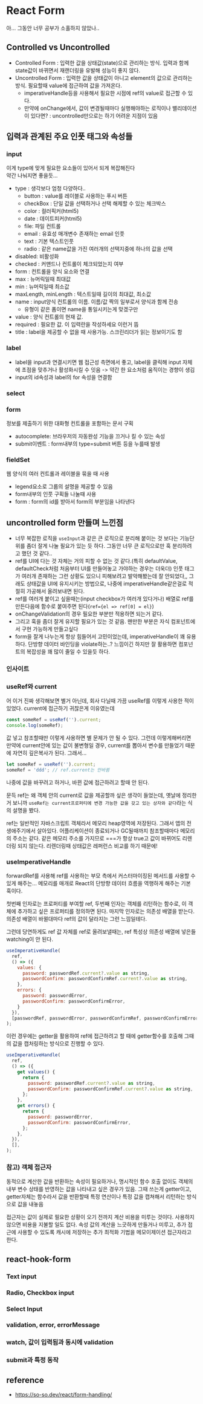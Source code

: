 # React Form

아... 그동안 너무 공부가 소홀하지 않았나..

## Controlled vs Uncontrolled

- Controlled Form : 입력한 값을 상태값(state)으로 관리하는 방식. 입력과 함께 state값이 바뀌면서 재랜더링을 유발해 성능이 좋지 않다.
- Uncontrolled Form : 입력한 값을 상태값이 아니고 element의 값으로 관리하는 방식. 필요할때 value에 접근하여 값을 가져온다.
  - imperativeHandle등을 사용해서 필요한 시점에 ref의 value로 접근할 수 있다.
  - 만약에 onChange에서, 값이 변경될때마다 실행해야하는 로직이나 밸리데이션이 있다면? : uncontrolled만으로는 하기 어려운 지점이 있음

## 입력과 관계된 주요 인풋 태그와 속성들

### input

이게 type에 맞게 필요한 요소들이 있어서 되게 복잡해진다  
약간 나눠지면 좋을듯...

- type : 생각보다 엄청 다양하다..
  - button : value를 레이블로 사용하는 푸시 버튼
  - checkBox : 단일 값을 선택하거나 선택 해제할 수 있는 체크박스
  - color : 컬러픽커(html5)
  - date : 데이트피커(html5)
  - file: 파일 컨트롤
  - email : 유효성 매개변수 존재하는 email 인풋
  - text : 기본 텍스트인풋
  - radio : 같은 name값을 가진 여러개의 선택지중에 하나의 값을 선택
- disabled: 비활성화
- checked : 커맨드나 컨트롤이 체크되었는지 여부
- form : 컨트롤을 양식 요소와 연결
- max : 뉴머릭일때 최대값
- min : 뉴머릭일때 최소값
- maxLength, minLength : 텍스트일때 길이의 최대값, 최소값
- name : input양식 컨트롤의 이름. 이름/값 짝의 일부로서 양식과 함께 전송
  - 유형이 같은 폼이면 name을 통일시키는게 맞겠구만
- value : 양식 컨트롤의 현재 값.
- required : 필요한 값. 이 입력란을 작성하세요 이런거 뜸
- title : label을 제공할 수 없을 때 사용가능. 스크린리더가 읽는 정보이기도 함

### label

- label을 input과 연결시키면 웹 접근성 측면에서 좋고, label을 클릭해 input 자체에 초점을 맞추거나 활성화시킬 수 잇음 -> 약간 한 요소처럼 움직이는 경향이 생김
- input의 id속성과 label의 for 속성을 연결함

### select

### form

정보를 제출하기 위한 대화형 컨트롤을 포함하는 문서 구획

- autocomplete: 브라우저의 자동완성 기능을 끄거나 킬 수 있는 속성
- submit이벤트 : form내부의 type=submit 버튼 등을 누를때 발생

### fieldSet

웹 양식의 여러 컨트롤과 레이블을 묶을 때 사용

- legend요소로 그룹의 설명을 제공할 수 있음
- form내부의 인풋 구획들 나눌때 사용
- form : form의 id를 받아서 form의 부분임을 나타낸다

## uncontrolled form 만들며 느낀점

- 너무 복잡한 로직을 `useInput`과 같은 큰 로직으로 분리해 붙이는 것 보다는 기능단위를 좀더 잘게 나눌 필요가 있는 듯 하다. 그동안 너무 큰 로직으로만 훅 분리하려고 했던 것 같다..
- ref를 UI에 다는 것 자체는 거의 피할 수 없는 것 같다.(특히 defaultValue, defaultCheck처럼 처음부터 UI를 만들어놓고 가야하는 경우는 더욱더) 인풋 태그가 여러개 존재하는 그런 상황도 있으니 피해보려고 발악해봤는데 잘 안되었다,, 그래도 상태값을 UI에 유지시키는 방법으로, 나중에 imperativeHandle같은걸로 적절히 가공해서 올려보내면 된다.
- ref를 여러개 붙이고 싶을때는(input checkbox가 여러개 있다거나) 배열로 ref를 만든다음에 함수로 붙여주면 된다(`ref={el => ref[0] = el}`)
- onChangeValidation의 경우 필요한 부분만 적용하면 되는거 같다.
- 그리고 훅을 좀더 잘게 유지할 필요가 있는 것 같음. 왠만한 부분은 자식 컴포넌트에서 구현 가능하게 만들고싶다
- form을 잘게 나누는게 항상 힘들어서 고민이었는데, imperativeHandle이 꽤 유용하다. 단방향 데이터 바인딩을 violate하는..? 느낌이긴 하지만 잘 활용하면 컴포넌트의 복잡성을 꽤 많이 줄일 수 있을듯 하다.

### 인사이트

### useRef와 current

어 이거 진짜 생각해보면 별거 아닌데, 회사 다닐때 가끔 useRef를 이렇게 사용한 적이 있었다. current에 접근하기 귀찮은게 이유였는데

```js
const someRef = useRef('').current;
console.log(someRef);
```

값 넣고 참조할때만 이렇게 사용하면 별 문제가 안 될 수 있다. 그런데 이렇게해버리면 만약에 current안에 있는 값이 불변형일 경우, current를 뽑아서 변수를 만들었기 때문에 자연히 깊은복사가 된다. 그래서...

```js
let someRef = useRef('').current;
someRef = 'ddd'; // ref.current는 안바뀜
```

나중에 값을 바꾸려고 하거나, 바뀐 값에 접근하려고 할때 안 된다.

문득 ref는 왜 객체 안의 current로 값을 제공할까 싶은 생각이 들었는데, 옛날에 정리한거 보니까 `useRef는 current프로퍼티에 변경 가능한 값을 갖고 있는 상자와 같다`라는 식의 설명을 봤다.

ref는 일반적인 자바스크립트 객체라서 메모리 heap영역에 저장된다. 그래서 앱의 전 생애주기에서 살아있다. 어플리케이션이 종료되거나 GC될때까지 참조할때마다 메모리의 주소는 같다. 같은 메모리 주소를 가지므로 ===가 항상 true고 값이 바뀌어도 리렌더링 되지 않는다. 리렌더링때 상태값은 레퍼런스 비교를 하기 때문에!

### useImperativeHandle

forwardRef를 사용해 ref를 사용하는 부모 측에서 커스터마이징된 메서드를 사용할 수 있게 해주는... 메모리를 매개로 React의 단방향 데이터 흐름을 역행하게 해주는 기본 훅이다.

첫번째 인자로는 프로퍼티를 부여할 ref, 두번째 인자는 객체를 리턴하는 함수로, 이 객체에 추가하고 싶은 프로퍼티를 정의하면 된다. 마지막 인자로는 의존성 배열을 받는다. 의존성 배열이 바뀔대마다 ref의 값이 달라지는 그런 느낌일테다.

그런데 당연하게도 ref 값 자체를 ref로 올려보낼때는, ref 특성상 의존성 배열에 넣은들 watching이 안 된다.

```jsx
useImperativeHandle(
  ref,
  () => ({
    values: {
      password: passwordRef.current?.value as string,
      passwordConfirm: passwordConfirmRef.current?.value as string,
    },
    errors: {
      password: passwordError,
      passwordConfirm: passwordConfirmError,
    }
  }),
  [passwordRef, passwordError, passwordConfirmRef, passwordConfirmError], // 어짜피 이것들 레퍼런스는 똑같으므로 의존성배열에 넣어봤자 달라졌다는 판단을 못함
);
```

이런 경우에는 getter을 활용하여 ref에 접근하려고 할 때에 getter함수를 호출해 그때의 값을 캡처링하는 방식으로 진행할 수 있다.

```jsx
useImperativeHandle(
  ref,
  () => ({
    get values() {
      return {
        password: passwordRef.current?.value as string,
        passwordConfirm: passwordConfirmRef.current?.value as string,
      };
    },
    get errors() {
      return {
        password: passwordError,
        passwordConfirm: passwordConfirmError,
      };
    },
  }),
  [],
);
```

### 참고) 객체 접근자

동적으로 계산한 값을 반환하는 속성이 필요하거나, 명시적인 함수 호출 없이도 객체의 내부 변수 상태를 반영하는 값을 나타내고 싶은 경우가 있음. 그때 쓰는게 getter이고, getter자체는 함수라서 값을 반환할때 특정 연산이나 특정 값을 캡쳐해서 리턴하는 방식으로 값을 내놓음

접근자는 값이 실제로 필요한 상황이 오기 전까지 계산 비용을 미루는 것이다. 사용하지 않으면 비용을 지불할 일도 없다. 속성 값의 계산을 느긋하게 만들거나 미루고, 추가 접근에 사용할 수 있도록 캐시에 저장하는 추가 최적화 기법을 메모이제이션 접근자라고 한다.

## react-hook-form

### Text input

### Radio, Checkbox input

### Select Input

### validation, error, errorMessage

### watch, 값이 입력됨과 동시에 validation

### submit과 특정 동작

## reference

- https://so-so.dev/react/form-handling/
